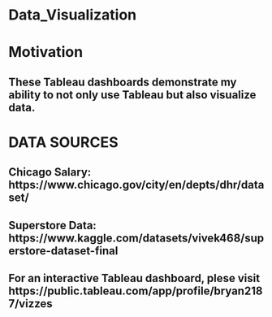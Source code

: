 # Data_Visualization

<h1>Motivation</h1>

<h2>These Tableau dashboards demonstrate my ability to not only use Tableau but also visualize data. </h2>

<h1>DATA SOURCES</h1>
<h2>Chicago Salary: https://www.chicago.gov/city/en/depts/dhr/dataset/</h2>
<h2>Superstore Data: https://www.kaggle.com/datasets/vivek468/superstore-dataset-final</h2>

<h2>For an interactive Tableau dashboard, plese visit https://public.tableau.com/app/profile/bryan2187/vizzes</h2>
